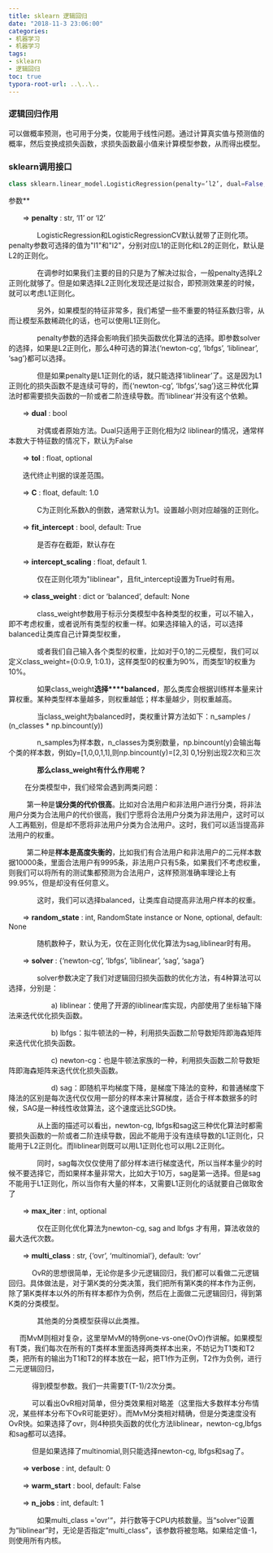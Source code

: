 ```yaml
---
title: sklearn 逻辑回归
date: "2018-11-3 23:06:00"
categories:
- 机器学习
- 机器学习
tags:
- sklearn
- 逻辑回归
toc: true
typora-root-url: ..\..\..
---
```


### 逻辑回归作用

可以做概率预测，也可用于分类，仅能用于线性问题。通过计算真实值与预测值的概率，然后变换成损失函数，求损失函数最小值来计算模型参数，从而得出模型。

### sklearn调用接口

```python
class sklearn.linear_model.LogisticRegression(penalty=’l2’, dual=False, tol=0.0001, C=1.0, fit_intercept=True, intercept_scaling=1, class_weight=None, *random_state=None*, solver=’liblinear‘, max_iter=100, multi_class=’ovr’, verbose=0, warm_start=False, n_jobs=1)
```

<!-- more -->

参数**

　　=> **penalty** : str, ‘l1’ or ‘l2’　　

　　　　LogisticRegression和LogisticRegressionCV默认就带了正则化项。penalty参数可选择的值为"l1"和"l2"，分别对应L1的正则化和L2的正则化，默认是L2的正则化。

　　　　在调参时如果我们主要的目的只是为了解决过拟合，一般penalty选择L2正则化就够了。但是如果选择L2正则化发现还是过拟合，即预测效果差的时候，就可以考虑L1正则化。

　　　　另外，如果模型的特征非常多，我们希望一些不重要的特征系数归零，从而让模型系数稀疏化的话，也可以使用L1正则化。

　　　　penalty参数的选择会影响我们损失函数优化算法的选择。即参数solver的选择，如果是L2正则化，那么4种可选的算法{‘newton-cg’, ‘lbfgs’, ‘liblinear’, ‘sag’}都可以选择。

　　　　但是如果penalty是L1正则化的话，就只能选择‘liblinear’了。这是因为L1正则化的损失函数不是连续可导的，而{‘newton-cg’, ‘lbfgs’,‘sag’}这三种优化算法时都需要损失函数的一阶或者二阶连续导数。而‘liblinear’并没有这个依赖。

　　=> **dual** : bool

　　　　对偶或者原始方法。Dual只适用于正则化相为l2 liblinear的情况，通常样本数大于特征数的情况下，默认为False

　　=> **tol** : float, optional

　　迭代终止判据的误差范围。

　　=> **C** : float, default: 1.0

　　　　C为正则化系数λ的倒数，通常默认为1。设置越小则对应越强的正则化。

　　=> **fit_intercept** : bool, default: True

　　　　是否存在截距，默认存在

　　=> **intercept_scaling** : float, default 1.

　　　　仅在正则化项为"liblinear"，且fit_intercept设置为True时有用。

　　=> **class_weight** : dict or ‘balanced’, default: None

　　　　class_weight参数用于标示分类模型中各种类型的权重，可以不输入，即不考虑权重，或者说所有类型的权重一样。如果选择输入的话，可以选择balanced让类库自己计算类型权重，

　　　　或者我们自己输入各个类型的权重，比如对于0,1的二元模型，我们可以定义class_weight={0:0.9, 1:0.1}，这样类型0的权重为90%，而类型1的权重为10%。

　　　　如果class_weight**选择****balanced**，那么类库会根据训练样本量来计算权重。某种类型样本量越多，则权重越低；样本量越少，则权重越高。

　　　　当class_weight为balanced时，类权重计算方法如下：n_samples / (n_classes * np.bincount(y))

　　　　n_samples为样本数，n_classes为类别数量，np.bincount(y)会输出每个类的样本数，例如y=[1,0,0,1,1],则np.bincount(y)=[2,3]  0,1分别出现2次和三次

　　　　**那么****class_weight****有什么作用呢？**

​        　　在分类模型中，我们经常会遇到两类问题：

​       　　 第一种是**误分类的代价很高**。比如对合法用户和非法用户进行分类，将非法用户分类为合法用户的代价很高，我们宁愿将合法用户分类为非法用户，这时可以人工再甄别，但是却不愿将非法用户分类为合法用户。这时，我们可以适当提高非法用户的权重。

​      　　 第二种是**样本是高度失衡的**，比如我们有合法用户和非法用户的二元样本数据10000条，里面合法用户有9995条，非法用户只有5条，如果我们不考虑权重，则我们可以将所有的测试集都预测为合法用户，这样预测准确率理论上有99.95%，但是却没有任何意义。

　　　　这时，我们可以选择balanced，让类库自动提高非法用户样本的权重。

　　=> **random_state** : int, RandomState instance or None, optional, default: None

　　　　随机数种子，默认为无，仅在正则化优化算法为sag,liblinear时有用。

　　=> **solver** : {‘newton-cg’, ‘lbfgs’, ‘liblinear’, ‘sag’, ‘saga’}

　　　　solver参数决定了我们对逻辑回归损失函数的优化方法，有4种算法可以选择，分别是：

　　　　　　a) liblinear：使用了开源的liblinear库实现，内部使用了坐标轴下降法来迭代优化损失函数。

　　　　　　b) lbfgs：拟牛顿法的一种，利用损失函数二阶导数矩阵即海森矩阵来迭代优化损失函数。

　　　　　　c) newton-cg：也是牛顿法家族的一种，利用损失函数二阶导数矩阵即海森矩阵来迭代优化损失函数。

　　　　　　d) sag：即随机平均梯度下降，是梯度下降法的变种，和普通梯度下降法的区别是每次迭代仅仅用一部分的样本来计算梯度，适合于样本数据多的时候，SAG是一种线性收敛算法，这个速度远比SGD快。

　　　　从上面的描述可以看出，newton-cg, lbfgs和sag这三种优化算法时都需要损失函数的一阶或者二阶连续导数，因此不能用于没有连续导数的L1正则化，只能用于L2正则化。而liblinear则既可以用L1正则化也可以用L2正则化。

　　　　同时，sag每次仅仅使用了部分样本进行梯度迭代，所以当样本量少的时候不要选择它，而如果样本量非常大，比如大于10万，sag是第一选择。但是sag不能用于L1正则化，所以当你有大量的样本，又需要L1正则化的话就要自己做取舍了

　　=> **max_iter** : int, optional

　　　　仅在正则化优化算法为newton-cg, sag and lbfgs 才有用，算法收敛的最大迭代次数。

　　=> **multi_class** : str, {‘ovr’, ‘multinomial’}, default: ‘ovr’　　　　

 　  　　OvR的思想很简单，无论你是多少元逻辑回归，我们都可以看做二元逻辑回归。具体做法是，对于第K类的分类决策，我们把所有第K类的样本作为正例，除了第K类样本以外的所有样本都作为负例，然后在上面做二元逻辑回归，得到第K类的分类模型。

　　　　其他类的分类模型获得以此类推。

​         　 而MvM则相对复杂，这里举MvM的特例one-vs-one(OvO)作讲解。如果模型有T类，我们每次在所有的T类样本里面选择两类样本出来，不妨记为T1类和T2类，把所有的输出为T1和T2的样本放在一起，把T1作为正例，T2作为负例，进行二元逻辑回归，

　　　   得到模型参数。我们一共需要T(T-1)/2次分类。

　　　   可以看出OvR相对简单，但分类效果相对略差（这里指大多数样本分布情况，某些样本分布下OvR可能更好）。而MvM分类相对精确，但是分类速度没有OvR快。如果选择了ovr，则4种损失函数的优化方法liblinear，newton-cg,lbfgs和sag都可以选择。

　　　   但是如果选择了multinomial,则只能选择newton-cg, lbfgs和sag了。

　　=> **verbose** : int, default: 0

　　=> **warm_start** : bool, default: False

　　=> **n_jobs** : int, default: 1

　　　　如果multi_class ='ovr'“，并行数等于CPU内核数量。当“solver”设置为“liblinear”时，无论是否指定“multi_class”，该参数将被忽略。如果给定值-1，则使用所有内核。

　　

 